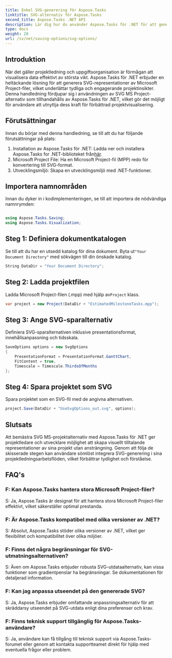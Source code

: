 ```yaml
---
title: Enkel SVG-generering för Aspose.Tasks
linktitle: SVG-alternativ för Aspose.Tasks
second_title: Aspose.Tasks .NET API
description: Lär dig hur du använder Aspose.Tasks för .NET för att generera SVG-representationer av Microsoft Project-filer utan ansträngning för förbättrad projektvisualisering.
type: docs
weight: 20
url: /sv/net/saving-options/svg-options/
---
```

## Introduktion
När det gäller projektledning och uppgiftsorganisation är förmågan att visualisera data effektivt av största vikt. Aspose.Tasks för .NET erbjuder en heltäckande lösning för att generera SVG-representationer av Microsoft Project-filer, vilket underlättar tydliga och engagerande projektinsikter. Denna handledning fördjupar sig i användningen av SVG MS Project-alternativ som tillhandahålls av Aspose.Tasks för .NET, vilket gör det möjligt för användare att utnyttja dess kraft för förbättrad projektvisualisering.
## Förutsättningar
Innan du börjar med denna handledning, se till att du har följande förutsättningar på plats:
1.  Installation av Aspose.Tasks för .NET: Ladda ner och installera Aspose.Tasks for .NET-biblioteket från[här](https://releases.aspose.com/tasks/net/).
2. Microsoft Project File: Ha en Microsoft Project-fil (MPP) redo för konvertering till SVG-format.
3. Utvecklingsmiljö: Skapa en utvecklingsmiljö med .NET-funktioner.

## Importera namnområden
Innan du dyker in i kodimplementeringen, se till att importera de nödvändiga namnrymden:
```csharp

using Aspose.Tasks.Saving;
using Aspose.Tasks.Visualization;
```

## Steg 1: Definiera dokumentkatalogen
 Se till att du har en utsedd katalog för dina dokument. Byta ut`"Your Document Directory"` med sökvägen till din önskade katalog.
```csharp
String DataDir = "Your Document Directory";
```
## Steg 2: Ladda projektfilen
Ladda Microsoft Project-filen (.mpp) med hjälp av`Project` klass.
```csharp
var project = new Project(DataDir + "EstimatedMilestoneTasks.mpp");
```
## Steg 3: Ange SVG-sparalternativ
Definiera SVG-sparalternativen inklusive presentationsformat, innehållsanpassning och tidsskala.
```csharp
SaveOptions options = new SvgOptions
{
    PresentationFormat = PresentationFormat.GanttChart,
    FitContent = true,
    Timescale = Timescale.ThirdsOfMonths
};
```
## Steg 4: Spara projektet som SVG
Spara projektet som en SVG-fil med de angivna alternativen.
```csharp
project.Save(DataDir + "UseSvgOptions_out.svg", options);
```

## Slutsats
Att bemästra SVG MS-projektalternativ med Aspose.Tasks för .NET ger projektledare och utvecklare möjlighet att skapa visuellt tilltalande representationer av sina projekt utan ansträngning. Genom att följa de skisserade stegen kan användare sömlöst integrera SVG-generering i sina projektledningsarbetsflöden, vilket förbättrar tydlighet och förståelse.
## FAQ's
### F: Kan Aspose.Tasks hantera stora Microsoft Project-filer?
S: Ja, Aspose.Tasks är designat för att hantera stora Microsoft Project-filer effektivt, vilket säkerställer optimal prestanda.

### F: Är Aspose.Tasks kompatibel med olika versioner av .NET?
S: Absolut, Aspose.Tasks stöder olika versioner av .NET, vilket ger flexibilitet och kompatibilitet över olika miljöer.

### F: Finns det några begränsningar för SVG-utmatningsalternativen?
S: Även om Aspose.Tasks erbjuder robusta SVG-utdataalternativ, kan vissa funktioner som gradientpenslar ha begränsningar. Se dokumentationen för detaljerad information.

### F: Kan jag anpassa utseendet på den genererade SVG?
S: Ja, Aspose.Tasks erbjuder omfattande anpassningsalternativ för att skräddarsy utseendet på SVG-utdata enligt dina preferenser och krav.

### F: Finns teknisk support tillgänglig för Aspose.Tasks-användare?
S: Ja, användare kan få tillgång till teknisk support via Aspose.Tasks-forumet eller genom att kontakta supportteamet direkt för hjälp med eventuella frågor eller problem.